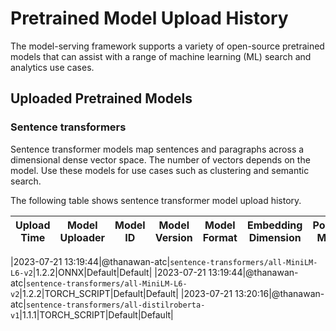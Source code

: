 # Pretrained Model Upload History

The model-serving framework supports a variety of open-source pretrained models that can assist with a range of machine learning (ML) search and analytics use cases. 


## Uploaded Pretrained Models


### Sentence transformers

Sentence transformer models map sentences and paragraphs across a dimensional dense vector space. The number of vectors depends on the model. Use these models for use cases such as clustering and semantic search. 

The following table shows sentence transformer model upload history.

[//]: # (This may be the most platform independent comment)

|Upload Time|Model Uploader|Model ID|Model Version|Model Format|Embedding Dimension|Pooling Mode|
| :---: | :---: | :---: | :---: | :---: | :---: | :---: |

|2023-07-21 13:19:44|@thanawan-atc|`sentence-transformers/all-MiniLM-L6-v2`|1.2.2|ONNX|Default|Default|
|2023-07-21 13:19:44|@thanawan-atc|`sentence-transformers/all-MiniLM-L6-v2`|1.2.2|TORCH_SCRIPT|Default|Default|
|2023-07-21 13:20:16|@thanawan-atc|`sentence-transformers/all-distilroberta-v1`|1.1.1|TORCH_SCRIPT|Default|Default|
